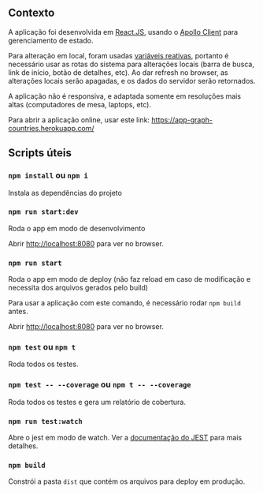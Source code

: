 ## Contexto

A aplicação foi desenvolvida em [React.JS](https://pt-br.reactjs.org/), usando o [Apollo Client](https://www.apollographql.com/docs/react/)
para gerenciamento de estado.

Para alteração em local, foram usadas [variáveis reativas](https://www.apollographql.com/docs/react/local-state/reactive-variables/),
portanto é necessário usar as rotas do sistema para alterações locais
(barra de busca, link de início, botão de detalhes, etc).
Ao dar refresh no browser, as alterações locais serão apagadas, e os dados
do servidor serão retornados.  

A aplicação não é responsiva, e adaptada somente em resoluções mais altas
(computadores de mesa, laptops, etc).

Para abrir a aplicação online, usar este link: https://app-graph-countries.herokuapp.com/


## Scripts úteis

### `npm install` ou `npm i`

Instala as dependências do projeto

### `npm run start:dev`

Roda o app em modo de desenvolvimento <br />

Abrir [http://localhost:8080](http://localhost:8080) para ver no browser.

### `npm run start  `

Roda o app em modo de deploy (não faz reload em caso de modificação e necessita dos arquivos gerados pelo build) <br />

Para usar a aplicação com este comando, é necessário rodar `npm build` antes.

Abrir [http://localhost:8080](http://localhost:8080) para ver no browser.

### `npm test` ou `npm t`

Roda todos os testes.

### `npm test -- --coverage` ou `npm t -- --coverage`

Roda todos os testes e gera um relatório de cobertura.

### `npm run test:watch`

Abre o jest em modo de watch. Ver a [documentação do JEST](https://jestjs.io/docs/en/cli#--watchall) para mais detalhes.

### `npm build`

Constrói a pasta `dist` que contém os arquivos para deploy em produção.
